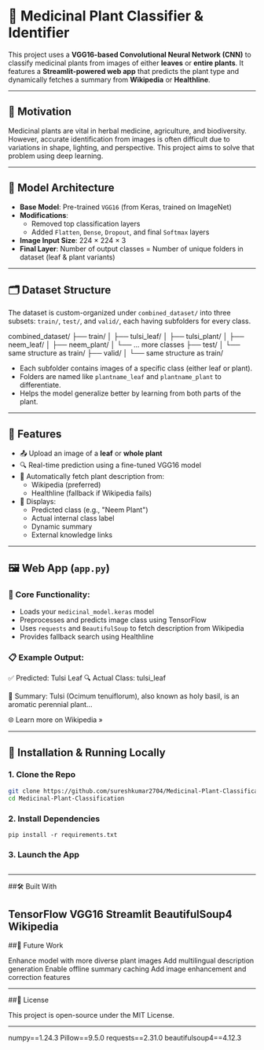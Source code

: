 # 🧠 Medicinal Plant Classifier & Identifier

This project uses a **VGG16-based Convolutional Neural Network (CNN)** to classify medicinal plants from images of either **leaves** or **entire plants**. It features a **Streamlit-powered web app** that predicts the plant type and dynamically fetches a summary from **Wikipedia** or **Healthline**.

---

## 🌿 Motivation

Medicinal plants are vital in herbal medicine, agriculture, and biodiversity. However, accurate identification from images is often difficult due to variations in shape, lighting, and perspective. This project aims to solve that problem using deep learning.

---

## 🧠 Model Architecture

- **Base Model**: Pre-trained `VGG16` (from Keras, trained on ImageNet)
- **Modifications**:
  - Removed top classification layers
  - Added `Flatten`, `Dense`, `Dropout`, and final `Softmax` layers
- **Image Input Size**: 224 × 224 × 3
- **Final Layer**: Number of output classes = Number of unique folders in dataset (leaf & plant variants)

---

## 🗂️ Dataset Structure

The dataset is custom-organized under `combined_dataset/` into three subsets: `train/`, `test/`, and `valid/`, each having subfolders for every class.

combined_dataset/
├── train/
│ ├── tulsi_leaf/
│ ├── tulsi_plant/
│ ├── neem_leaf/
│ ├── neem_plant/
│ └── ... more classes
├── test/
│ └── same structure as train/
├── valid/
│ └── same structure as train/


- Each subfolder contains images of a specific class (either leaf or plant).
- Folders are named like `plantname_leaf` and `plantname_plant` to differentiate.
- Helps the model generalize better by learning from both parts of the plant.

---

## 🚀 Features

- 📤 Upload an image of a **leaf** or **whole plant**
- 🔍 Real-time prediction using a fine-tuned VGG16 model
- 📑 Automatically fetch plant description from:
  - Wikipedia (preferred)
  - Healthline (fallback if Wikipedia fails)
- 🧾 Displays:
  - Predicted class (e.g., "Neem Plant")
  - Actual internal class label
  - Dynamic summary
  - External knowledge links

---

## 🖼️ Web App (`app.py`)

### 🔧 Core Functionality:
- Loads your `medicinal_model.keras` model
- Preprocesses and predicts image class using TensorFlow
- Uses `requests` and `BeautifulSoup` to fetch description from Wikipedia
- Provides fallback search using Healthline

### 📋 Example Output:
✅ Predicted: Tulsi Leaf
🔍 Actual Class: tulsi_leaf

📘 Summary:
Tulsi (Ocimum tenuiflorum), also known as holy basil, is an aromatic perennial plant...

🌐 Learn more on Wikipedia »


---

## 🔧 Installation & Running Locally

### 1. Clone the Repo

```bash
git clone https://github.com/sureshkumar2704/Medicinal-Plant-Classification.git
cd Medicinal-Plant-Classification
```
### 2. Install Dependencies
```
pip install -r requirements.txt
```
### 3. Launch the App
``` streamlit run app.py
```
---
##🛠️ Built With

TensorFlow
VGG16
Streamlit
BeautifulSoup4
Wikipedia 
---
##🚧 Future Work

Enhance model with more diverse plant images
Add multilingual description generation
Enable offline summary caching
Add image enhancement and correction features

---

##📜 License

This project is open-source under the MIT License.

---
numpy==1.24.3
Pillow==9.5.0
requests==2.31.0
beautifulsoup4==4.12.3
